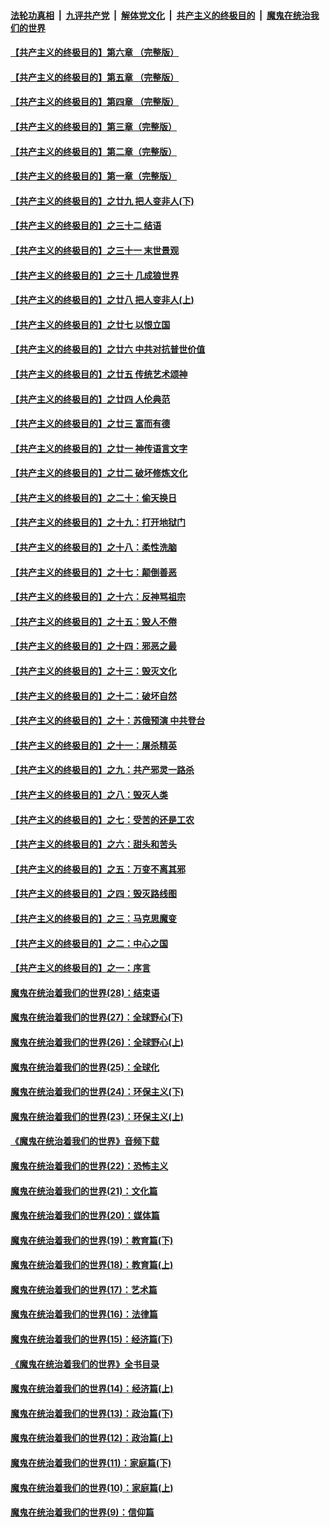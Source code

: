 ####  [法轮功真相](../../../../basic/blob/master/README.md?t=05090631) &nbsp;|&nbsp; [九评共产党](../../../../9ping.md/blob/master/README.md?t=05090631) &nbsp;|&nbsp; [解体党文化](../../../../jtdwh.md/blob/master/README.md?t=05090631)  &nbsp;|&nbsp; [共产主义的终极目的](../../../../gczydzjmd.md/blob/master/README.md?t=05090631) &nbsp;|&nbsp; [魔鬼在统治我们的世界](../../../../mgztzwmdsj.md/blob/master/README.md?t=05090631) 

#### [【共产主义的终极目的】第六章 （完整版）](../pages/nsc422/n11428913.md?t=05090631) 

#### [【共产主义的终极目的】第五章 （完整版）](../pages/nsc422/n11428912.md?t=05090631) 

#### [【共产主义的终极目的】第四章 （完整版）](../pages/nsc422/n11428907.md?t=05090631) 

#### [【共产主义的终极目的】第三章（完整版）](../pages/nsc422/n11428848.md?t=05090631) 

#### [【共产主义的终极目的】第二章（完整版）](../pages/nsc422/n11428831.md?t=05090631) 

#### [【共产主义的终极目的】第一章（完整版）](../pages/nsc422/n11417651.md?t=05090631) 

#### [【共产主义的终极目的】之廿九 把人变非人(下)](../pages/nsc422/n11344140.md?t=05090631) 

#### [【共产主义的终极目的】之三十二 结语](../pages/nsc422/n11360535.md?t=05090631) 

#### [【共产主义的终极目的】之三十一 末世景观](../pages/nsc422/n11351129.md?t=05090631) 

#### [【共产主义的终极目的】之三十 几成狼世界](../pages/nsc422/n11348280.md?t=05090631) 

#### [【共产主义的终极目的】之廿八 把人变非人(上)](../pages/nsc422/n11340492.md?t=05090631) 

#### [【共产主义的终极目的】之廿七 以恨立国](../pages/nsc422/n11336944.md?t=05090631) 

#### [【共产主义的终极目的】之廿六 中共对抗普世价值](../pages/nsc422/n11324785.md?t=05090631) 

#### [【共产主义的终极目的】之廿五 传统艺术颂神](../pages/nsc422/n11296396.md?t=05090631) 

#### [【共产主义的终极目的】之廿四 人伦典范](../pages/nsc422/n11296397.md?t=05090631) 

#### [【共产主义的终极目的】之廿三 富而有德](../pages/nsc422/n11283598.md?t=05090631) 

#### [【共产主义的终极目的】之廿一 神传语言文字](../pages/nsc422/n11263265.md?t=05090631) 

#### [【共产主义的终极目的】之廿二 破坏修炼文化](../pages/nsc422/n11245728.md?t=05090631) 

#### [【共产主义的终极目的】之二十：偷天换日](../pages/nsc422/n11238846.md?t=05090631) 

#### [【共产主义的终极目的】之十九：打开地狱门](../pages/nsc422/n11206376.md?t=05090631) 

#### [【共产主义的终极目的】之十八：柔性洗脑](../pages/nsc422/n11199994.md?t=05090631) 

#### [【共产主义的终极目的】之十七：颠倒善恶](../pages/nsc422/n11179782.md?t=05090631) 

#### [【共产主义的终极目的】之十六：反神骂祖宗](../pages/nsc422/n11166798.md?t=05090631) 

#### [【共产主义的终极目的】之十五：毁人不倦](../pages/nsc422/n11166792.md?t=05090631) 

#### [【共产主义的终极目的】之十四：邪恶之最](../pages/nsc422/n11150249.md?t=05090631) 

#### [【共产主义的终极目的】之十三：毁灭文化](../pages/nsc422/n11135227.md?t=05090631) 

#### [【共产主义的终极目的】之十二：破坏自然](../pages/nsc422/n11135214.md?t=05090631) 

#### [【共产主义的终极目的】之十：苏俄预演 中共登台](../pages/nsc422/n11118424.md?t=05090631) 

#### [【共产主义的终极目的】之十一：屠杀精英](../pages/nsc422/n11118442.md?t=05090631) 

#### [【共产主义的终极目的】之九：共产邪灵一路杀](../pages/nsc422/n11114139.md?t=05090631) 

#### [【共产主义的终极目的】之八：毁灭人类](../pages/nsc422/n11108503.md?t=05090631) 

#### [【共产主义的终极目的】之七：受苦的还是工农](../pages/nsc422/n11101809.md?t=05090631) 

#### [【共产主义的终极目的】之六：甜头和苦头](../pages/nsc422/n11096971.md?t=05090631) 

#### [【共产主义的终极目的】之五：万变不离其邪](../pages/nsc422/n11091285.md?t=05090631) 

#### [【共产主义的终极目的】之四：毁灭路线图](../pages/nsc422/n11086284.md?t=05090631) 

#### [【共产主义的终极目的】之三：马克思魔变](../pages/nsc422/n11061941.md?t=05090631) 

#### [【共产主义的终极目的】之二：中心之国](../pages/nsc422/n11047728.md?t=05090631) 

#### [【共产主义的终极目的】之一：序言](../pages/nsc422/n11086077.md?t=05090631) 

#### [魔鬼在统治着我们的世界(28)：结束语](../pages/nsc422/n10936246.md?t=05090631) 

#### [魔鬼在统治着我们的世界(27)：全球野心(下)](../pages/nsc422/n10928319.md?t=05090631) 

#### [魔鬼在统治着我们的世界(26)：全球野心(上)](../pages/nsc422/n10900318.md?t=05090631) 

#### [魔鬼在统治着我们的世界(25)：全球化](../pages/nsc422/n10788205.md?t=05090631) 

#### [魔鬼在统治着我们的世界(24)：环保主义(下)](../pages/nsc422/n10695307.md?t=05090631) 

#### [魔鬼在统治着我们的世界(23)：环保主义(上)](../pages/nsc422/n10688613.md?t=05090631) 

#### [《魔鬼在统治着我们的世界》音频下载](../pages/nsc422/n10635553.md?t=05090631) 

#### [魔鬼在统治着我们的世界(22)：恐怖主义](../pages/nsc422/n10614727.md?t=05090631) 

#### [魔鬼在统治着我们的世界(21)：文化篇](../pages/nsc422/n10597706.md?t=05090631) 

#### [魔鬼在统治着我们的世界(20)：媒体篇](../pages/nsc422/n10586579.md?t=05090631) 

#### [魔鬼在统治着我们的世界(19)：教育篇(下)](../pages/nsc422/n10564808.md?t=05090631) 

#### [魔鬼在统治着我们的世界(18)：教育篇(上)](../pages/nsc422/n10526970.md?t=05090631) 

#### [魔鬼在统治着我们的世界(17)：艺术篇](../pages/nsc422/n10499093.md?t=05090631) 

#### [魔鬼在统治着我们的世界(16)：法律篇](../pages/nsc422/n10485969.md?t=05090631) 

#### [魔鬼在统治着我们的世界(15)：经济篇(下)](../pages/nsc422/n10469975.md?t=05090631) 

#### [《魔鬼在统治着我们的世界》全书目录](../pages/nsc422/n10464261.md?t=05090631) 

#### [魔鬼在统治着我们的世界(14)：经济篇(上)](../pages/nsc422/n10457370.md?t=05090631) 

#### [魔鬼在统治着我们的世界(13)：政治篇(下)](../pages/nsc422/n10448270.md?t=05090631) 

#### [魔鬼在统治着我们的世界(12)：政治篇(上)](../pages/nsc422/n10444576.md?t=05090631) 

#### [魔鬼在统治着我们的世界(11)：家庭篇(下)](../pages/nsc422/n10440961.md?t=05090631) 

#### [魔鬼在统治着我们的世界(10)：家庭篇(上)](../pages/nsc422/n10435448.md?t=05090631) 

#### [魔鬼在统治着我们的世界(9)：信仰篇](../pages/nsc422/n10432159.md?t=05090631) 

